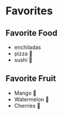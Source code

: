 # Favorites 

## **Favorite Food**
- enchiladas 
- pizza 🍕
- sushi 🍣

## **Favorite Fruit**
- Mango 🥭
- Watermelon 🍉
- Cherries 🍒

